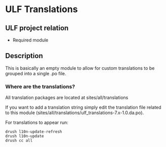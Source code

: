 # ULF Translations
## ULF project relation
- Required module

## Description
This is basically an empty module to allow for custom translations to be
grouped into a single .po file.

### Where are the translations?
All translation packages are located at sites/all/translations

If you want to add a translation string simply edit the translation file
related to this module (sites/all/translations/ulf_translations-7.x-1.0.da.po).

For translations to appear run:

```
drush l10n-update-refresh
drush l10n-update
drush cc all
```
